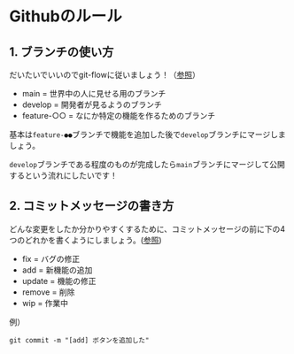 # Githubのルール

## 1. ブランチの使い方
だいたいでいいのでgit-flowに従いましょう！（[参照](https://qiita.com/KosukeSone/items/514dd24828b485c69a05)）
* main = 世界中の人に見せる用のブランチ
* develop = 開発者が見るようのブランチ
* feature-○○ = なにか特定の機能を作るためのブランチ

基本は`feature-●●`ブランチで機能を追加した後で`develop`ブランチにマージしましょう。

`develop`ブランチである程度のものが完成したら`main`ブランチにマージして公開するという流れにしたいです！



## 2. コミットメッセージの書き方

どんな変更をしたか分かりやすくするために、コミットメッセージの前に下の4つのどれかを書くようにしましょう。([参照](https://qiita.com/itosho/items/9565c6ad2ffc24c09364))

* fix = バグの修正
* add = 新機能の追加
* update = 機能の修正
* remove =  削除
* wip = 作業中

例）
```
git commit -m "[add] ボタンを追加した"
```

